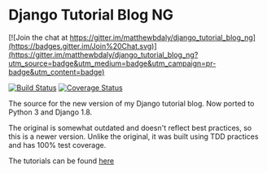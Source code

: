 Django Tutorial Blog NG
=======================

[![Join the chat at https://gitter.im/matthewbdaly/django_tutorial_blog_ng](https://badges.gitter.im/Join%20Chat.svg)](https://gitter.im/matthewbdaly/django_tutorial_blog_ng?utm_source=badge&utm_medium=badge&utm_campaign=pr-badge&utm_content=badge)

[![Build Status](https://travis-ci.org/matthewbdaly/django_tutorial_blog_ng.png?branch=master)](https://travis-ci.org/matthewbdaly/django_tutorial_blog_ng)
[![Coverage Status](https://coveralls.io/repos/matthewbdaly/django_tutorial_blog_ng/badge.png?branch=master)](https://coveralls.io/r/matthewbdaly/django_tutorial_blog_ng?branch=master)

The source for the new version of my Django tutorial blog. Now ported to Python 3 and Django 1.8.

The original is somewhat outdated and doesn't reflect best practices, so this is a newer version. Unlike the original, it was built using TDD practices and has 100% test coverage.

The tutorials can be found [here](https://matthewdaly.co.uk/blog/categories/django-blog-tutorial/)
